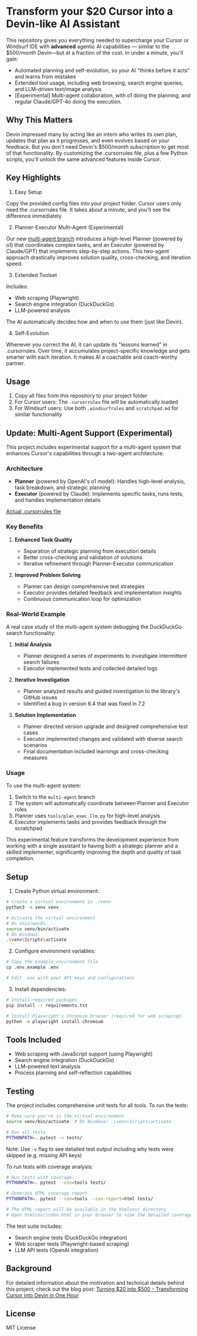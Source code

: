 # Transform your $20 Cursor into a Devin-like AI Assistant

This repository gives you everything needed to supercharge your Cursor or Windsurf IDE with **advanced** agentic AI capabilities — similar to the $500/month Devin—but at a fraction of the cost. In under a minute, you'll gain:

* Automated planning and self-evolution, so your AI "thinks before it acts" and learns from mistakes
* Extended tool usage, including web browsing, search engine queries, and LLM-driven text/image analysis
* [Experimental] Multi-agent collaboration, with o1 doing the planning, and regular Claude/GPT-4o doing the execution.

## Why This Matters

Devin impressed many by acting like an intern who writes its own plan, updates that plan as it progresses, and even evolves based on your feedback. But you don't need Devin's $500/month subscription to get most of that functionality. By customizing the .cursorrules file, plus a few Python scripts, you'll unlock the same advanced features inside Cursor.

## Key Highlights

1.	Easy Setup
   
   Copy the provided config files into your project folder. Cursor users only need the .cursorrules file. It takes about a minute, and you'll see the difference immediately.

2.	Planner-Executor Multi-Agent (Experimental)

   Our new [multi-agent branch](https://github.com/grapeot/devin.cursorrules/tree/multi-agent) introduces a high-level Planner (powered by o1) that coordinates complex tasks, and an Executor (powered by Claude/GPT) that implements step-by-step actions. This two-agent approach drastically improves solution quality, cross-checking, and iteration speed.

3.	Extended Toolset

   Includes:
   
   * Web scraping (Playwright)
   * Search engine integration (DuckDuckGo)
   * LLM-powered analysis

   The AI automatically decides how and when to use them (just like Devin).

4.	Self-Evolution

   Whenever you correct the AI, it can update its "lessons learned" in .cursorrules. Over time, it accumulates project-specific knowledge and gets smarter with each iteration. It makes AI a coachable and coach-worthy partner.
	
## Usage

1. Copy all files from this repository to your project folder
2. For Cursor users: The `.cursorrules` file will be automatically loaded
3. For Windsurf users: Use both `.windsurfrules` and `scratchpad.md` for similar functionality

## Update: Multi-Agent Support (Experimental)

This project includes experimental support for a multi-agent system that enhances Cursor's capabilities through a two-agent architecture:

### Architecture

- **Planner** (powered by OpenAI's o1 model): Handles high-level analysis, task breakdown, and strategic planning
- **Executor** (powered by Claude): Implements specific tasks, runs tests, and handles implementation details

[Actual .cursorrules file](https://github.com/grapeot/devin.cursorrules/blob/multi-agent/.cursorrules#L3)

### Key Benefits

1. **Enhanced Task Quality**
   - Separation of strategic planning from execution details
   - Better cross-checking and validation of solutions
   - Iterative refinement through Planner-Executor communication

2. **Improved Problem Solving**
   - Planner can design comprehensive test strategies
   - Executor provides detailed feedback and implementation insights
   - Continuous communication loop for optimization

### Real-World Example

A real case study of the multi-agent system debugging the DuckDuckGo search functionality:

1. **Initial Analysis**
   - Planner designed a series of experiments to investigate intermittent search failures
   - Executor implemented tests and collected detailed logs

2. **Iterative Investigation**
   - Planner analyzed results and guided investigation to the library's GitHub issues
   - Identified a bug in version 6.4 that was fixed in 7.2

3. **Solution Implementation**
   - Planner directed version upgrade and designed comprehensive test cases
   - Executor implemented changes and validated with diverse search scenarios
   - Final documentation included learnings and cross-checking measures

### Usage

To use the multi-agent system:

1. Switch to the `multi-agent` branch
2. The system will automatically coordinate between Planner and Executor roles
3. Planner uses `tools/plan_exec_llm.py` for high-level analysis
4. Executor implements tasks and provides feedback through the scratchpad

This experimental feature transforms the development experience from working with a single assistant to having both a strategic planner and a skilled implementer, significantly improving the depth and quality of task completion.

## Setup

1. Create Python virtual environment:
```bash
# Create a virtual environment in ./venv
python3 -m venv venv

# Activate the virtual environment
# On Unix/macOS:
source venv/bin/activate
# On Windows:
.\venv\Scripts\activate
```

2. Configure environment variables:
```bash
# Copy the example environment file
cp .env.example .env

# Edit .env with your API keys and configurations
```

3. Install dependencies:
```bash
# Install required packages
pip install -r requirements.txt

# Install Playwright's Chromium browser (required for web scraping)
python -m playwright install chromium
```

## Tools Included

- Web scraping with JavaScript support (using Playwright)
- Search engine integration (DuckDuckGo)
- LLM-powered text analysis
- Process planning and self-reflection capabilities

## Testing

The project includes comprehensive unit tests for all tools. To run the tests:

```bash
# Make sure you're in the virtual environment
source venv/bin/activate  # On Windows: .\venv\Scripts\activate

# Run all tests
PYTHONPATH=. pytest -v tests/
```

Note: Use `-v` flag to see detailed test output including why tests were skipped (e.g. missing API keys)

To run tests with coverage analysis:
```bash
# Run tests with coverage
PYTHONPATH=. pytest --cov=tools tests/

# Generate HTML coverage report
PYTHONPATH=. pytest --cov=tools --cov-report=html tests/

# The HTML report will be available in the htmlcov/ directory
# Open htmlcov/index.html in your browser to view the detailed coverage report
```

The test suite includes:
- Search engine tests (DuckDuckGo integration)
- Web scraper tests (Playwright-based scraping)
- LLM API tests (OpenAI integration)

## Background

For detailed information about the motivation and technical details behind this project, check out the blog post: [Turning $20 into $500 - Transforming Cursor into Devin in One Hour](https://yage.ai/cursor-to-devin-en.html)

## License

MIT License
